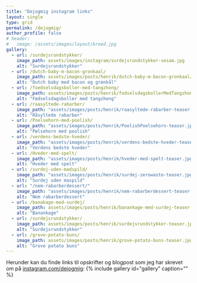 ```yaml
---
title: "Dejogmig instagram links"
layout: single
type: grid
permalink: /dejogmig/
author_profile: false
# header:
#   image: /assets/images/layout/broed.jpg
gallery: 
  - url: /surdejsrundstykker/
    image_path: assets/images/instagram/surdejsrundstykker-sesam.jpg
    alt: "Surdejsrundstykker"
  - url: /dutch-baby-m-bacon-gronkaal/
    image_path: assets/images/posts/henrik/dutch-baby-m-bacon-gronkaal/dutch-baby-m-bacon-gronkaal-teaser.jpg
    alt: "Dutch baby med bacon og grønkål"
  - url: /foedselsdagsboller-med-tangzhong/
    image_path: assets/images/posts/henrik/fodselsdagsbollerMedTangzhong-teaser.jpg
    alt: "Fødselsdagsboller med tangzhong"
  - url: /raasyltede-rabarber/
    image_path: "assets/images/posts/henrik/raasyltede-rabarber-teaser.jpg"
    alt: "Råsyltede rabarber" 
  - url: /Poelsehorn-med-poolish/ 
    image_path: "assets/images/posts/henrik/PoolishPoelsehorn-teaser.jpg"
    alt: "Pølsehorn med poolish" 
  - url: /verdens-bedste-hveder/
    image_path: "assets/images/posts/henrik/verdens-bedste-hveder-teaser.jpg"
    alt: "Verdens bedste hveder"
  - url: /Hveder-med-spelt/
    image_path: "assets/images/posts/henrik/hveder-med-spelt-teaser.jpg"
    alt: "Hveder med spelt"
  - url: /surdej-uden-madspild/
    image_path: "assets/images/posts/henrik/surdej-zerowaste-teaser.jpg"
    alt: "Surdej uden maspild"
  - url: "/nem-rabarberdessert/"
    image_path: "assets/images/posts/henrik/nem-rabarberdessert-teaser.jpg"
    alt: "Nem rabarberdessert"
  - url: /banakage-med-surdej/
    image_path: assets/images/posts/henrik/banankage-med-surdej-teaser.jpg
    alt: "Banankage"
  - url: /surdejsrundstykker/
    image_path: assets/images/posts/henrik/surdejsrundstykker-teaser.jpg
    alt: "Surdejsrundstykker" 
  - url: /grove-potato-buns/
    image_path: assets/images/posts/henrik/grove-potato-buns-teaser.jpg
    alt: "Grove potato buns"
---
```

Herunder kan du finde links til opskrifter og blogpost som jeg har skrevet om på [instagram.com/dejogmig](https://instagram.com/dejogmig): 
{% include gallery id="gallery"  caption="" %}
